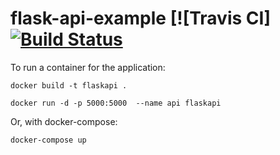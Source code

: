 # flask-api-example [![Travis CI][![Build Status](https://travis-ci.org/travis-ci/travis-web.svg?branch=master)](https://travis-ci.org/travis-ci/travis-web)

To run a container for the application:

```docker build -t flaskapi .```

```docker run -d -p 5000:5000  --name api flaskapi```

Or, with docker-compose:

```docker-compose up```
